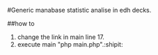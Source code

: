 #Generic manabase  statistic analise in edh decks.



##how to

1. change the link in main line 17.
2. execute main "php main.php".:shipit:


